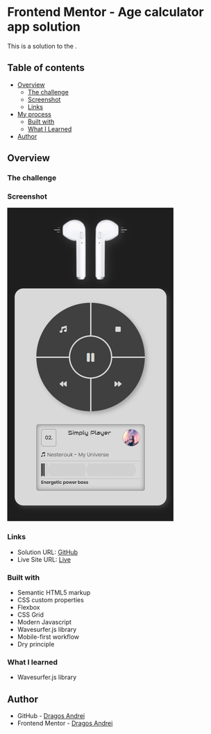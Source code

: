 # Frontend Mentor - Age calculator app solution

This is a solution to the [](https://www.frontendmentor.io/challenges/age-calculator-app-dF9DFFpj-Q).

## Table of contents

- [Overview](#overview)
  - [The challenge](#the-challenge)
  - [Screenshot](#screenshot)
  - [Links](#links)
- [My process](#my-process)
  - [Built with](#built-with)
  - [What I Learned](#what-i-learned)
- [Author](#author)

## Overview

### The challenge

### Screenshot

![screenshot](screenshot.png)

### Links

- Solution URL: [GitHub](https://github.com/andre1dragos/simply_player.git)
- Live Site URL: [Live](https://andre1dragos.github.io/simply_player/)

### Built with

- Semantic HTML5 markup
- CSS custom properties
- Flexbox
- CSS Grid
- Modern Javascript
- Wavesurfer.js library
- Mobile-first workflow
- Dry principle

### What I learned

- Wavesurfer.js library

## Author

- GitHub - [Dragos Andrei](https://github.com/andre1dragos)
- Frontend Mentor - [Dragos Andrei](https://www.frontendmentor.io/profile/andre1dragos)
